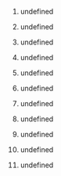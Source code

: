 1. undefined

2. undefined
3. undefined
4. undefined
5. undefined
6. undefined
7. undefined
8. undefined

9. undefined
10. undefined
11. undefined

